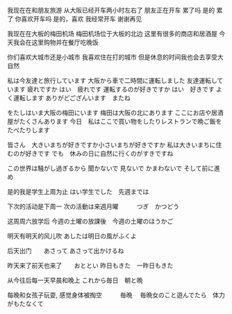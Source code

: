 我现在在和朋友旅游
从大阪已经开车两小时左右了
朋友正在开车
累了吗
是的 累了
你喜欢开车吗
是的，喜欢
我经常开车
谢谢再见


我现在在大板的梅田机场
梅田机场位于大板的北边
这里有很多的商店和居酒屋
今天我会在这里购物并在餐厅吃晚饭

你们喜欢大城市还是小城市
我喜欢住在打的城市
但是休息的时间我也会去享受大自然


私は今友達と旅行しています
大阪から車で二時間に運転しました
友達運転しています
疲れですか
はい　疲れです
運転するのが好きですか
はい　好きです
よく運転します
ありがどござんいます　またね


をたしはいま大阪の梅田にいます
梅田は大阪の北にあります
ここにお店や居酒屋がたくさんあります
今日　私はここで買い物をしたりレストランで晩ご飯をたべたりします

皆さん　大きいまちが好きですか小さいまちが好きですか
私は大きいまちに住むのが好きです
でも　休みの日に自然に行くのがすきですね


この世界は騒がし過ぎるから
聞かないで
見ないで
かまわないで
そして前に進め



是的我是学生上周为止
はい学生でした　先週までは

下次的活动是下周一
次の活動は来週月曜　　　つぎ　かつどう

这周周六放学后
今週の土曜の放課後　今週の土曜のほうかご

明天有明天的风儿吹
あしたは明日の風がふくよ

后天出门　　あさって
あさって出かけるね

昨天来了前天也来了　　おととい
昨日もきた　一昨日もきた

从今往后每一天早晨和晚上
これから毎日　朝と晩

每晚和女孩子玩耍, 感觉身体被掏空　　　毎晩　
毎晩女のこと遊んでたら　体力がもたなくて

